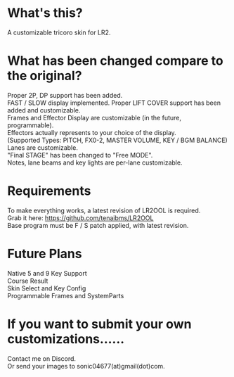 # What's this?
 A customizable tricoro skin for LR2.  

# What has been changed compare to the original?
Proper 2P, DP support has been added.  
FAST / SLOW display implemented.
Proper LIFT COVER support has been added and customizable.  
Frames and Effector Display are customizable (in the future, programmable).  
Effectors actually represents to your choice of the display.  
(Supported Types: PITCH, FX0-2, MASTER VOLUME, KEY / BGM BALANCE)
Lanes are customizable.  
"Final STAGE" has been changed to "Free MODE".  
Notes, lane beams and key lights are per-lane customizable.  

# Requirements
To make everything works, a latest revision of LR2OOL is required.  
Grab it here: https://github.com/tenaibms/LR2OOL  
Base program must be F / S patch applied, with latest revision.

# Future Plans
Native 5 and 9 Key Support  
Course Result  
Skin Select and Key Config  
Programmable Frames and SystemParts  

# If you want to submit your own customizations......
Contact me on Discord.  
Or send your images to sonic04677(at)gmail(dot)com.
